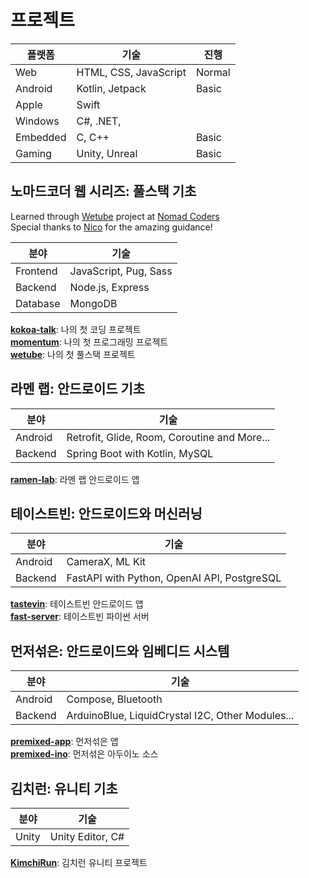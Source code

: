 # 프로젝트

| 플랫폼   | 기술                  | 진행   |
| -------- | --------------------- | ------ |
| Web      | HTML, CSS, JavaScript | Normal |
| Android  | Kotlin, Jetpack       | Basic  |
| Apple    | Swift                 |        |
| Windows  | C#, .NET,             |        |
| Embedded | C, C++                | Basic  |
| Gaming   | Unity, Unreal         | Basic  |

## 노마드코더 웹 시리즈: 풀스택 기초

Learned through [Wetube](https://github.com/yurucoder/wetube) project at [Nomad Coders](https://nomadcoders.co/wetube)  
Special thanks to [Nico](https://github.com/serranoarevalo) for the amazing guidance!

| 분야     | 기술                  |
| -------- | --------------------- |
| Frontend | JavaScript, Pug, Sass |
| Backend  | Node.js, Express      |
| Database | MongoDB               |

[**kokoa-talk**](https://github.com/yurucoder/kokoa-talk): 나의 첫 코딩 프로젝트  
[**momentum**](https://github.com/yurucoder/momentum): 나의 첫 프로그래밍 프로젝트  
[**wetube**](https://github.com/yurucoder/wetube): 나의 첫 풀스택 프로젝트

## 라멘 랩: 안드로이드 기초

| 분야    | 기술                                         |
| ------- | -------------------------------------------- |
| Android | Retrofit, Glide, Room, Coroutine and More... |
| Backend | Spring Boot with Kotlin, MySQL               |

[**ramen-lab**](https://github.com/yurucoder/ramen-lab): 라멘 랩 안드로이드 앱

## 테이스트빈: 안드로이드와 머신러닝

| 분야    | 기술                                        |
| ------- | ------------------------------------------- |
| Android | CameraX, ML Kit                             |
| Backend | FastAPI with Python, OpenAI API, PostgreSQL |

[**tastevin**](https://github.com/yurucoder/tastevin): 테이스트빈 안드로이드 앱  
[**fast-server**](https://github.com/yurucoder/fast-server): 테이스트빈 파이썬 서버

## 먼저섞은: 안드로이드와 임베디드 시스템

| 분야    | 기술                                             |
| ------- | ------------------------------------------------ |
| Android | Compose, Bluetooth                               |
| Backend | ArduinoBlue, LiquidCrystal I2C, Other Modules... |

[**premixed-app**](https://github.com/yurucoder/premixed-app): 먼저섞은 앱  
[**premixed-ino**](https://github.com/yurucoder/premixed-ino): 먼저섞은 아두이노 소스

## 김치런: 유니티 기초

| 분야  | 기술             |
| ----- | ---------------- |
| Unity | Unity Editor, C# |

[**KimchiRun**](https://github.com/yurucoder/KimchiRun): 김치런 유니티 프로젝트
